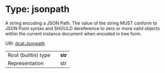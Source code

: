 
# Type: jsonpath

A string encoding a JSON Path. The value of the string MUST conform to JSON Point syntax and SHOULD dereference to zero or more valid objects within the current instance document when encoded in tree form.

URI: [dcat:Jsonpath](http://www.w3.org/ns/dcat#Jsonpath)

|  |  |  |
| --- | --- | --- |
| Root (builtin) type | | **str** |
| Representation | | str |
